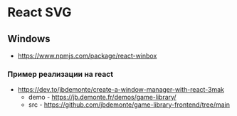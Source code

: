 # React SVG

## Windows

- https://www.npmjs.com/package/react-winbox

### Пример реализации на react

- https://dev.to/jbdemonte/create-a-window-manager-with-react-3mak
  - demo - https://jb.demonte.fr/demos/game-library/
  - src - https://github.com/jbdemonte/game-library-frontend/tree/main
